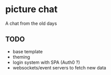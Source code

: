 # picture chat

A chat from the old days


## TODO

- base template
- theming
- login system with SPA (Auth0 ?)
- websockets/event servers to fetch new data
